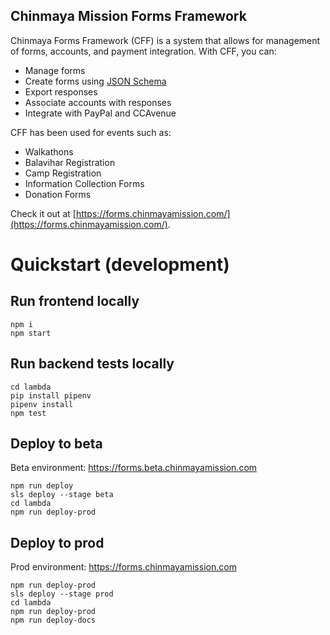 ## Chinmaya Mission Forms Framework

Chinmaya Forms Framework (CFF) is a system that allows for management of forms, accounts, and payment integration. With CFF, you can:

- Manage forms
- Create forms using [JSON Schema](https://json-schema.org/)
- Export responses
- Associate accounts with responses
- Integrate with PayPal and CCAvenue

CFF has been used for events such as:

- Walkathons
- Balavihar Registration
- Camp Registration
- Information Collection Forms
- Donation Forms

Check it out at [https://forms.chinmayamission.com/](https://forms.chinmayamission.com/).

# Quickstart (development)

## Run frontend locally

```
npm i
npm start
```

## Run backend tests locally

```
cd lambda
pip install pipenv
pipenv install
npm test
```

## Deploy to beta
Beta environment: https://forms.beta.chinmayamission.com

```
npm run deploy
sls deploy --stage beta
cd lambda
npm run deploy-prod
```

## Deploy to prod
Prod environment: https://forms.chinmayamission.com

```
npm run deploy-prod
sls deploy --stage prod
cd lambda
npm run deploy-prod
npm run deploy-docs
```